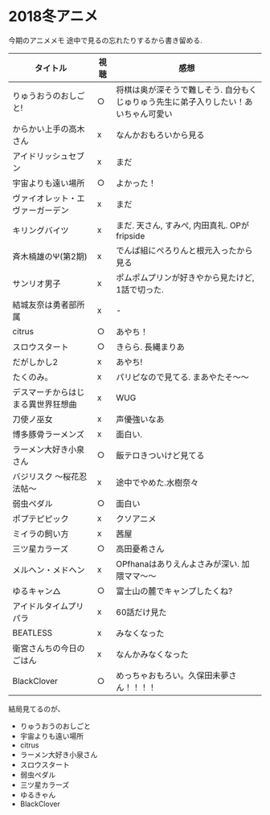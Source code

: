 # 2018冬アニメ
今期のアニメメモ
途中で見るの忘れたりするから書き留める.

|  タイトル  |  視聴  | 感想  |
| ------- | ------- | ------- |
|  りゅうおうのおしごと!  | ○ | 将棋は奥が深そうで難しそう. 自分もくじゅりゅう先生に弟子入りしたい！あいちゃん可愛い |
| からかい上手の高木さん | x|  なんかおもろいから見る |
| アイドリッシュセブン | x | まだ |
| 宇宙よりも遠い場所 | ○ | よかった！ |
| ヴァイオレット・エヴァーガーデン | x | まだ |
| キリングバイツ | x | まだ. 天さん, すみぺ, 内田真礼. OPがfripside |
| 斉木楠雄のΨ(第2期) | x | でんぱ組にぺろりんと根元入ったから見る |
| サンリオ男子 | x | ポムポムプリンが好きやから見たけど, 1話で切った. |
| 結城友奈は勇者部所属 | x | - |
| citrus | ○ | あやち！ |
| スロウスタート | ○ | きらら. 長縄まりあ |
| だがしかし2 | x | あやち! |
| たくのみ。| x | パリピなので見てる. まあやたそ〜〜 |
| デスマーチからはじまる異世界狂想曲 | x | WUG |
| 刀使ノ巫女 | x | 声優強いなあ |
| 博多豚骨ラーメンズ | x | 面白い. |
| ラーメン大好き小泉さん | ○ | 飯テロきついけど見てる |
| バジリスク ～桜花忍法帖～ | x | 途中でやめた.水樹奈々 |
| 弱虫ペダル | ○ | 面白い |
| ポプテピピック | x | クソアニメ |
| ミイラの飼い方 | x | 茜屋 |
| 三ツ星カラーズ | ○ | 高田憂希さん |
| メルヘン・メドヘン | x | OPfhanaはありえんよさみが深い. 加隈ママ〜〜 |
| ゆるキャン△ | ○ | 富士山の麓でキャンプしたくね? |
| アイドルタイムプリパラ | x | 60話だけ見た |
| BEATLESS | x | みなくなった |
| 衛宮さんちの今日のごはん | x | なんかみなくなった  |
| BlackClover | ○ | めっちゃおもろい。久保田未夢さん！！！！ |

結局見てるのが、  
+ りゅうおうのおしごと  
+ 宇宙よりも遠い場所
+ citrus
+ ラーメン大好き小泉さん
+ スロウスタート
+ 弱虫ペダル
+ 三ツ星カラーズ
+ ゆるきゃん
+ BlackClover